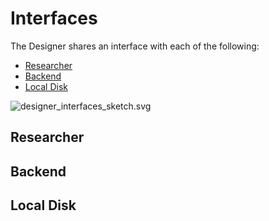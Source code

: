 # Interfaces

The Designer shares an interface with each of the following:
- [Researcher](#researcher)
- [Backend](#backend)
- [Local Disk](#localdisk)

![designer_interfaces_sketch.svg](../../resources/images/designer_interfaces_sketch.svg)

## Researcher

## Backend


## Local Disk